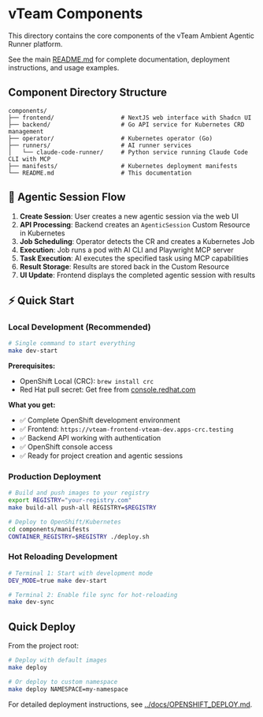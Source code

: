 # vTeam Components

This directory contains the core components of the vTeam Ambient Agentic Runner platform.

See the main [README.md](../README.md) for complete documentation, deployment instructions, and usage examples.

## Component Directory Structure

```
components/
├── frontend/                   # NextJS web interface with Shadcn UI
├── backend/                    # Go API service for Kubernetes CRD management
├── operator/                   # Kubernetes operator (Go)
├── runners/                    # AI runner services
│   └── claude-code-runner/     # Python service running Claude Code CLI with MCP
├── manifests/                  # Kubernetes deployment manifests
└── README.md                   # This documentation
```

## 🎯 Agentic Session Flow

1. **Create Session**: User creates a new agentic session via the web UI
2. **API Processing**: Backend creates an `AgenticSession` Custom Resource in Kubernetes
3. **Job Scheduling**: Operator detects the CR and creates a Kubernetes Job
4. **Execution**: Job runs a pod with AI CLI and Playwright MCP server
5. **Task Execution**: AI executes the specified task using MCP capabilities
6. **Result Storage**: Results are stored back in the Custom Resource
7. **UI Update**: Frontend displays the completed agentic session with results

## ⚡ Quick Start

### Local Development (Recommended)
```bash
# Single command to start everything
make dev-start
```

**Prerequisites:**
- OpenShift Local (CRC): `brew install crc`
- Red Hat pull secret: Get free from [console.redhat.com](https://console.redhat.com/openshift/create/local)

**What you get:**
- ✅ Complete OpenShift development environment
- ✅ Frontend: `https://vteam-frontend-vteam-dev.apps-crc.testing`
- ✅ Backend API working with authentication
- ✅ OpenShift console access
- ✅ Ready for project creation and agentic sessions

### Production Deployment
```bash
# Build and push images to your registry
export REGISTRY="your-registry.com"
make build-all push-all REGISTRY=$REGISTRY

# Deploy to OpenShift/Kubernetes
cd components/manifests
CONTAINER_REGISTRY=$REGISTRY ./deploy.sh
```

### Hot Reloading Development
```bash
# Terminal 1: Start with development mode
DEV_MODE=true make dev-start

# Terminal 2: Enable file sync for hot-reloading
make dev-sync
```

## Quick Deploy

From the project root:

```bash
# Deploy with default images
make deploy

# Or deploy to custom namespace
make deploy NAMESPACE=my-namespace
```

For detailed deployment instructions, see [../docs/OPENSHIFT_DEPLOY.md](../docs/OPENSHIFT_DEPLOY.md).
